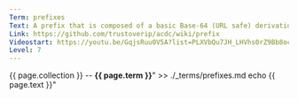 ```yaml
---
Term: prefixes
Text: A prefix that is composed of a basic Base-64 (URL safe) derivation code pre-pended to Base-64 encoding of a basic public digital signing key
Link: https://github.com/trustoverip/acdc/wiki/prefix
Videostart: https://youtu.be/GqjsRuu0V5A?list=PLXVbQu7JH_LHVhs0rZ9Bb8ocyKlPljkaG&t=16m47s
Level: 7
---
```


{{ page.collection }} -- **{{ page.term }}**" >> ./_terms/prefixes.md
    echo  {{ page.text }}"
